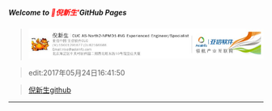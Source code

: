 ##### Welcome to <span style="color:red">🍎倪新生'</span>GitHub Pages
>![](AboutMe/nixs.jpg)

>edit:2017年05月24日16:41:50

>[倪新生github](https://github.com/wvqusrtg)

>

---